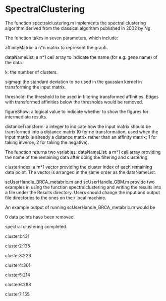 # SpectralClustering
The function spectralclustering.m implements the spectral clustering algorithm derived from the classical algorithm published in 2002 by Ng.


The function takes in seven parameters, which include:

affinityMatrix: a n*n matrix to represent the graph.

dataNameList: a n*1 cell array to indicate the name (for e.g. gene name) of the data.

k: the number of clusters.

sigmag: the standard deviation to be used in the gaussian kernel in transforming the input matrix.

threshold: the threshold to be used in filtering transformed affinities. Edges with transformed affinities below the thresholds would be removed.

figureShow: a logical value to indicate whether to show the figures for intermediate results.

distanceTransform: a integer to indicate how the input matrix should be transformed into a distance matrix (0 for no transformation, used when the input matrix is already a distance matrix rather than an affinity matrix; 1 for taking inverse, 2 for taking the negative).


The function returns two variables:
dataNameList: a m*1 cell array providing the name of the remaining data after doing the filtering and clustering.

clusterIndex: a m*1 vector providing the cluster index of each remaining data point. The vector is arranged in the same order as the dataNameList.



scUserHandle_BRCA_metabric.m and scUserHandle_GBM.m provide two examples in using the function spectralclustering and writing the results into a file under the Results directory. Users should change the input and output file directories to the ones on their local machine.

An example output of running scUserHandle_BRCA_metabric.m would be

0 data points have been removed.

spectral clustering completed.

cluster1:431

cluster2:135

cluster3:223

cluster4:301

cluster5:214

cluster6:288

cluster7:155
